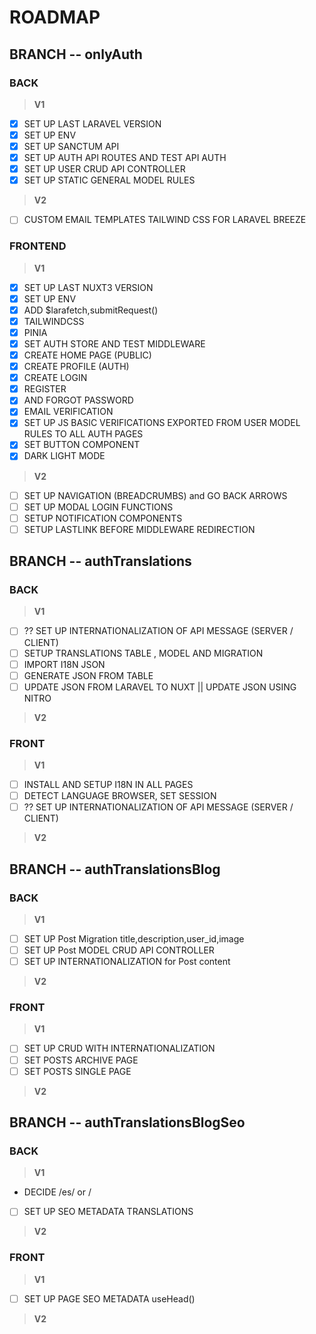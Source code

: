 # **ROADMAP**

## BRANCH -- **onlyAuth**

### BACK

> **V1**

- [x] SET UP LAST LARAVEL VERSION
- [x] SET UP ENV
- [x] SET UP SANCTUM API
- [x] SET UP AUTH API ROUTES AND TEST API AUTH
- [x] SET UP USER CRUD API CONTROLLER
- [x] SET UP STATIC GENERAL MODEL RULES

> **V2**

- [ ] CUSTOM EMAIL TEMPLATES TAILWIND CSS FOR LARAVEL BREEZE

### FRONTEND

> **V1**

- [x] SET UP LAST NUXT3 VERSION
- [x] SET UP ENV
- [x] ADD $larafetch,submitRequest()
- [x] TAILWINDCSS
- [x] PINIA
- [x] SET AUTH STORE AND TEST MIDDLEWARE
- [x] CREATE HOME PAGE (PUBLIC)
- [x] CREATE PROFILE (AUTH)
- [x] CREATE LOGIN
- [x] REGISTER
- [x] AND FORGOT PASSWORD
- [x] EMAIL VERIFICATION
- [x] SET UP JS BASIC VERIFICATIONS EXPORTED FROM USER MODEL RULES TO ALL AUTH PAGES
- [x] SET BUTTON COMPONENT
- [x] DARK LIGHT MODE

> **V2**

- [ ] SET UP NAVIGATION (BREADCRUMBS) and GO BACK ARROWS
- [ ] SET UP MODAL LOGIN FUNCTIONS
- [ ] SETUP NOTIFICATION COMPONENTS
- [ ] SETUP LASTLINK BEFORE MIDDLEWARE REDIRECTION 

## BRANCH -- **authTranslations**

### BACK

> **V1**

- [ ] ?? SET UP INTERNATIONALIZATION OF API MESSAGE (SERVER / CLIENT)
- [ ] SETUP TRANSLATIONS TABLE , MODEL AND MIGRATION
- [ ] IMPORT I18N JSON
- [ ] GENERATE JSON FROM TABLE
- [ ] UPDATE JSON FROM LARAVEL TO NUXT || UPDATE JSON USING NITRO

> **V2**

### FRONT

> **V1**

- [ ] INSTALL AND SETUP I18N IN ALL PAGES
- [ ] DETECT LANGUAGE BROWSER, SET SESSION
- [ ] ?? SET UP INTERNATIONALIZATION OF API MESSAGE (SERVER / CLIENT)

> **V2**

## BRANCH -- **authTranslationsBlog**

### BACK

> **V1**

- [ ] SET UP Post Migration title,description,user_id,image
- [ ] SET UP Post MODEL CRUD API CONTROLLER
- [ ] SET UP INTERNATIONALIZATION for Post content

> **V2**

### FRONT

> **V1**

- [ ] SET UP CRUD WITH INTERNATIONALIZATION
- [ ] SET POSTS ARCHIVE PAGE
- [ ] SET POSTS SINGLE PAGE

> **V2**

## BRANCH -- **authTranslationsBlogSeo**

### BACK

> **V1**
- DECIDE /es/ or /
- [ ] SET UP SEO METADATA TRANSLATIONS

> **V2**

### FRONT

> **V1**

- [ ] SET UP PAGE SEO METADATA useHead()

> **V2**
